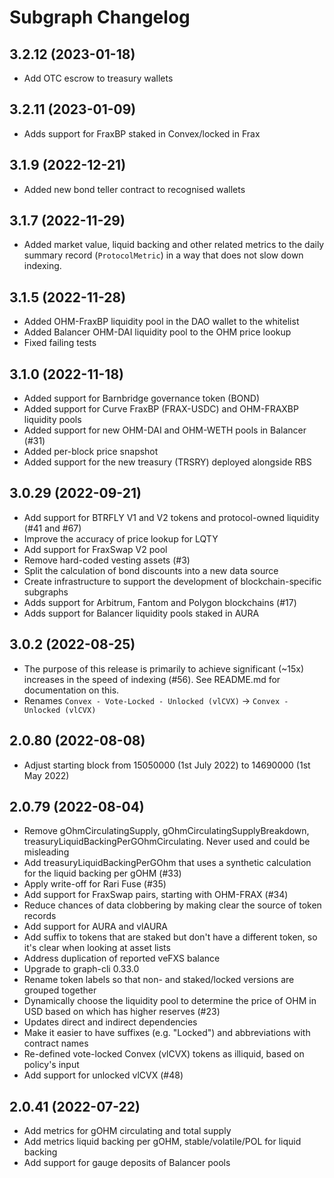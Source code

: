# Subgraph Changelog

## 3.2.12 (2023-01-18)

- Add OTC escrow to treasury wallets

## 3.2.11 (2023-01-09)

- Adds support for FraxBP staked in Convex/locked in Frax

## 3.1.9 (2022-12-21)

- Added new bond teller contract to recognised wallets

## 3.1.7 (2022-11-29)

- Added market value, liquid backing and other related metrics to the daily summary record (`ProtocolMetric`) in a way that does not slow down indexing.

## 3.1.5 (2022-11-28)

- Added OHM-FraxBP liquidity pool in the DAO wallet to the whitelist
- Added Balancer OHM-DAI liquidity pool to the OHM price lookup
- Fixed failing tests

## 3.1.0 (2022-11-18)

- Added support for Barnbridge governance token (BOND)
- Added support for Curve FraxBP (FRAX-USDC) and OHM-FRAXBP liquidity pools
- Added support for new OHM-DAI and OHM-WETH pools in Balancer (#31)
- Added per-block price snapshot
- Added support for the new treasury (TRSRY) deployed alongside RBS

## 3.0.29 (2022-09-21)

- Add support for BTRFLY V1 and V2 tokens and protocol-owned liquidity (#41 and #67)
- Improve the accuracy of price lookup for LQTY
- Add support for FraxSwap V2 pool
- Remove hard-coded vesting assets (#3)
- Split the calculation of bond discounts into a new data source
- Create infrastructure to support the development of blockchain-specific subgraphs
- Adds support for Arbitrum, Fantom and Polygon blockchains (#17)
- Adds support for Balancer liquidity pools staked in AURA

## 3.0.2 (2022-08-25)

- The purpose of this release is primarily to achieve significant (~15x) increases in the speed of indexing (#56). See README.md for documentation on this.
- Renames `Convex - Vote-Locked - Unlocked (vlCVX)` -> `Convex - Unlocked (vlCVX)`

## 2.0.80 (2022-08-08)

- Adjust starting block from 15050000 (1st July 2022) to 14690000 (1st May 2022)

## 2.0.79 (2022-08-04)

- Remove gOhmCirculatingSupply, gOhmCirculatingSupplyBreakdown, treasuryLiquidBackingPerGOhmCirculating. Never used and could be misleading
- Add treasuryLiquidBackingPerGOhm that uses a synthetic calculation for the liquid backing per gOHM (#33)
- Apply write-off for Rari Fuse (#35)
- Add support for FraxSwap pairs, starting with OHM-FRAX (#34)
- Reduce chances of data clobbering by making clear the source of token records
- Add support for AURA and vlAURA
- Add suffix to tokens that are staked but don't have a different token, so it's clear when looking at asset lists
- Address duplication of reported veFXS balance
- Upgrade to graph-cli 0.33.0
- Rename token labels so that non- and staked/locked versions are grouped together
- Dynamically choose the liquidity pool to determine the price of OHM in USD based on which has higher reserves (#23)
- Updates direct and indirect dependencies
- Make it easier to have suffixes (e.g. "Locked") and abbreviations with contract names
- Re-defined vote-locked Convex (vlCVX) tokens as illiquid, based on policy's input
- Add support for unlocked vlCVX (#48)

## 2.0.41 (2022-07-22)

- Add metrics for gOHM circulating and total supply
- Add metrics liquid backing per gOHM, stable/volatile/POL for liquid backing
- Add support for gauge deposits of Balancer pools
